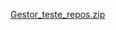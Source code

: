 [Gestor_teste_repos.zip](https://github.com/user-attachments/files/20566587/Gestor_teste_repos.zip)
